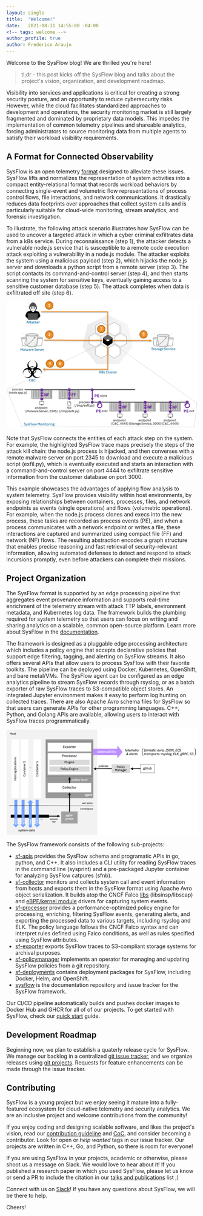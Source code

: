```yaml
---
layout: single
title:  "Welcome!"
date:   2021-08-11 14:55:00 -04:00
<!-- tags: welcome -->
author_profile: true
author: Frederico Araujo
---
```


Welcome to the SysFlow blog! We are thrilled you're here!

> tl;dr - this post kicks off the SysFlow blog and talks about the project's vision, organization, and development roadmap.

Visibility into services and applications is critical for creating a strong security posture, and an opportunity to reduce cybersecurity risks.
However, while the cloud facilitates standardized approaches to development and operations, the security monitoring market is still largely fragmented and dominated by proprietary data models. This impedes the implementation of common telemetry pipelines and shareable analytics, forcing administrators to source monitoring data from multiple agents to satisfy their workload visibility requirements.

## A Format for Connected Observability

SysFlow is an open telemetry [format](https://sysflow.readthedocs.io/en/latest/spec.html) designed to alleviate these issues. SysFlow lifts and normalizes the representation of system activities into a compact entity-relational format that records workload behaviors by connecting single-event and volumetric flow representations of process control flows, file interactions, and network communications. It drastically reduces data footprints over approaches that collect system calls and is particularly suitable for cloud-wide monitoring, stream analytics, and forensic investigation.

To illustrate, the following attack scenario illustrates how SysFlow can be used to uncover a targeted attack in which a cyber criminal exfiltrates data from a k8s service. During reconnaissance (step 1), the attacker detects a vulnerable node.js service that is susceptible to a remote code execution attack exploiting a vulnerability in a node.js module. The attacker exploits the system using a malicious payload (step 2), which hijacks the node.js server and downloads a python script from a remote server (step 3). The script contacts its command-and-control server (step 4), and then starts scanning the system for sensitive keys, eventually gaining access to a sensitive customer database (step 5). The attack completes when data is exfiltrated off site (step 6).

![example](figures/sysflow_trace_example.png)

Note that SysFlow connects the entities of each attack step on the system. For example, the highlighted SysFlow trace maps precisely the steps of the attack kill chain: the node.js process is hijacked, and then converses with a remote malware server on port 2345 to download and execute a malicious script (exfil.py), which is eventually executed and starts an interaction with a command-and-control server on port 4444 to exfiltrate sensitive information from the customer database on port 3000.

This example showcases the advantages of applying flow analysis to system telemetry. SysFlow provides visibility within host environments, by exposing relationships between containers, processes, files, and network endpoints as events (single operations) and flows (volumetric operations). For example, when the node.js process clones and execs into the new process, these tasks are recorded as process events (PE), and when a process communicates with a network endpoint or writes a file, these interactions are captured and summarized using compact file (FF) and network (NF) flows. The resulting abstraction encodes a graph structure that enables precise reasoning and fast retrieval of security-relevant information, allowing automated defenses to detect and respond to attack incursions promptly, even before attackers can complete their missions.

## Project Organization

The SysFlow format is supported by an edge processing pipeline that aggregates event provenance information and supports real-time enrichment of the telemetry stream with attack TTP labels, environment metadata, and Kubernetes log data. The framework builds the plumbing required for system telemetry so that users can focus on writing and sharing analytics on a scalable, common open-source platform. Learn more about SysFlow in the [documentation](https://sysflow.readthedocs.io).

The framework is designed as a pluggable edge processing architecture which includes a policy engine that accepts declarative policies that support edge filtering, tagging, and alerting on SysFlow streams. It also offers several APIs that allow users to process SysFlow with their favorite toolkits. The pipeline can be deployed using Docker, Kubernetes, OpenShift, and bare metal/VMs. The SysFlow agent can be configured as an edge analytics pipeline to stream SysFlow records through rsyslog, or as a batch exporter of raw SysFlow traces to S3-compatible object stores. An integrated Jupyter environment makes it easy to perform log hunting on collected traces. There are also Apache Avro schema files for SysFlow so that users can generate APIs for other programming languages. C++, Python, and Golang APIs are available, allowing users to interact with SysFlow traces programmatically.

![architecture](figures/sysflow_architecture.png)

The SysFlow framework consists of the following sub-projects:

- [sf-apis](https://github.com/sysflow-telemetry/sf-apis) provides the SysFlow schema and programatic APIs in go, python, and C++. It also includes a CLI utility for reading SysFlow traces in the command line (sysprint) and a pre-packaged Jupyter container for analyzing SysFlow catpures (sfnb).
- [sf-collector](https://github.com/sysflow-telemetry/sf-collector) monitors and collects system call and event information from hosts and exports them in the SysFlow format using Apache Avro object serialization. It builds atop the CNCF Falco [libs](https://github.com/falcosecurity/libs) (libsinsp/libscap) and [eBPF/kernel module](https://github.com/falcosecurity/libs) drivers for capturing system events.
- [sf-processor](https://github.com/sysflow-telemetry/sf-processor) provides a performance-optimized policy engine for processing, enriching, filtering SysFlow events, generating alerts, and exporting the processed data to various targets, including rsyslog and ELK. The policy language follows the CNCF Falco syntax and can interpret rules defined using Falco conditions, as well as rules specified using SysFlow attributes.
- [sf-exporter](https://github.com/sysflow-telemetry/sf-exporter) exports SysFlow traces to S3-compliant storage systems for archival purposes.
- [sf-policymanager](https://github.com/sysflow-telemetry/sf-policymanager) implements an operator for managing and updating SysFlow policies from a git repository.
- [sf-deployments](https://github.com/sysflow-telemetry/sf-deployments) contains deployment packages for SysFlow, including Docker, Helm, and OpenShift.
- [sysflow](https://github.com/sysflow-telemetry/sysflow) is the documentation repository and issue tracker for the SysFlow framework.

Our CI/CD pipeline automatically builds and pushes docker images to Docker Hub and GHCR for all of of our projects. To get started with SysFlow, check our [quick start](https://sysflow.readthedocs.io/en/latest/quick.html) guide. 

## Development Roadmap

Beginning now, we plan to establish a quaterly release cycle for SysFlow. We manage our backlog in a centralized [git issue tracker](https://github.com/sysflow-telemetry/sysflow/issues), and we organize releases using [git projects](https://github.com/sysflow-telemetry/sysflow/projects). Requests for feature enhancements can be made through the issue tracker.

## Contributing

SysFlow is a young project but we enjoy seeing it mature into a fully-featured ecosystem for cloud-native telemetry and security analytics. We are an inclusive project and welcome contributions from the community!

If you enjoy coding and designing scalable software, and likes the project's vision, read our [contribution guideline](https://sysflow.readthedocs.io/en/latest/contributing.html) and [CoC](https://sysflow.readthedocs.io/en/latest/coc.html#), and consider becoming a contributor. Look for open or _help wanted_ tags in our issue tracker. Our projects are written in C++, Go, and Python, so there is room for everyone!

If you are using SysFlow in your projects, academic or otherwise, please shoot us a message on Slack. We would love to hear about it! If you published a research paper in which you used SysFlow, please let us know or send a PR to include the citation in our [talks and publications](https://sysflow.readthedocs.io/en/latest/publications.html) list ;)

Connect with us on [Slack](https://join.slack.com/t/sysflow-telemetry/shared_invite/enQtODA5OTA3NjE0MTAzLTlkMGJlZDQzYTc3MzhjMzUwNDExNmYyNWY0NWIwODNjYmRhYWEwNGU0ZmFkNGQ2NzVmYjYxMWFjYTM1MzA5YWQ)! If you have any questions about SysFlow, we will be there to help.

Cheers!
